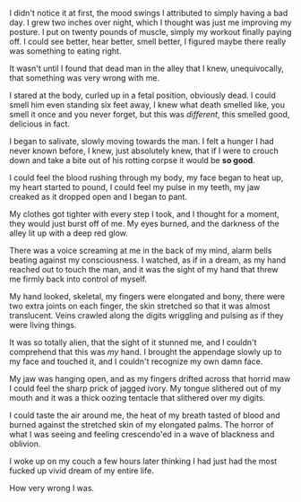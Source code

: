 I didn't notice it at first, the mood swings I attributed to simply having a bad day. I grew two inches over night, which I thought was just me improving my posture. I put on twenty pounds of muscle, simply my workout finally paying off.  I could see better, hear better, smell better, I figured maybe there really was something to eating right. 

It wasn't until I found that dead man in the alley that I knew, unequivocally, that something was very wrong with me.

I stared at the body, curled up in a fetal position, obviously dead. I could smell him even standing six feet away, I knew what death smelled like, you smell it once and you never forget, but this was *different*, this smelled good, delicious in fact. 

I began to salivate, slowly moving towards the man. I felt a hunger I had never known before, I knew, just absolutely knew, that if I were to crouch down and take a bite out of his rotting corpse it would be **so good**.

I could feel the blood rushing through my body, my face began to heat up, my heart started to pound, I could feel my pulse in my teeth, my jaw creaked as it dropped open and I began to pant. 

My clothes got tighter with every step I took, and I thought for a moment, they would just burst off of me. My eyes burned, and the darkness of the alley lit up with a deep red glow.

There was a voice screaming at me in the back of my mind, alarm bells beating against my consciousness. I watched, as if in a dream, as my hand reached out to touch the man, and it was the sight of my hand that threw me firmly back into control of myself.

My hand looked, skeletal, my fingers were elongated and bony, there were two extra joints on each finger, the skin stretched so that it was almost translucent. Veins crawled along the digits wriggling and pulsing as if they were living things. 

It was so totally alien, that the sight of it stunned me, and I couldn't comprehend that this was *my* hand. I brought the appendage slowly up to my face and touched it, and I couldn't recognize my own damn face.

My jaw was hanging open, and as my fingers drifted across that horrid maw I could feel the sharp prick of jagged ivory. My tongue slithered out of my mouth and it was a thick oozing tentacle that slithered over my digits. 

I could taste the air around me, the heat of my breath tasted of blood and burned against the stretched skin of my elongated palms. The horror of what I was seeing and feeling crescendo'ed in a wave of blackness and oblivion.

I woke up on my couch a few hours later thinking I had just had the most fucked up vivid dream of my entire life. 

How very wrong I was.